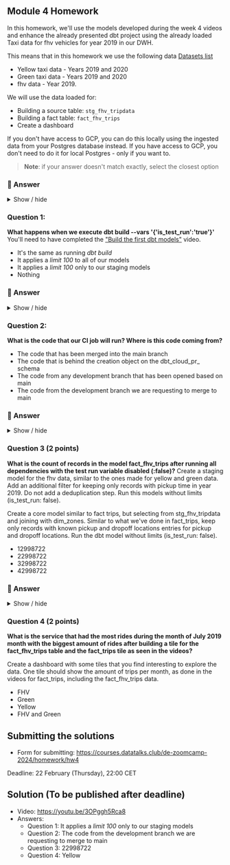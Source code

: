 ## Module 4 Homework

In this homework, we'll use the models developed during the week 4 videos and enhance the already presented dbt project using the already loaded Taxi data for fhv vehicles for year 2019 in our DWH.

This means that in this homework we use the following data [Datasets list](https://github.com/DataTalksClub/nyc-tlc-data/)
* Yellow taxi data - Years 2019 and 2020
* Green taxi data - Years 2019 and 2020
* fhv data - Year 2019.

We will use the data loaded for:

* Building a source table: `stg_fhv_tripdata`
* Building a fact table: `fact_fhv_trips`
* Create a dashboard

If you don't have access to GCP, you can do this locally using the ingested data from your Postgres database
instead. If you have access to GCP, you don't need to do it for local Postgres - only if you want to.

> **Note**: if your answer doesn't match exactly, select the closest option

### 🔵 Answer

<details>
    <summary>Show / hide</summary>

#### Set up GCS infrastructure with Terraform

I wrote the Terraform files [main.tf](main.tf) and [variables.tf](variables.tf) to set up a BigQuery dataset where I would load the taxi trips data later.

#### Extract and load data using `dlt`

Then I used `dlt` to load the required Parquet files from the [nyc.gov](https://www.nyc.gov/site/tlc/about/tlc-trip-record-data.page) page into BigQuery (see files in the [`ny_taxi_trips`](https://github.com/cenviity/data-engineering-zoomcamp-2024/tree/d942b6fd61427f1abf80889f7147942e09e7612a/cohorts/2024/04-analytics-engineering/ny_taxi_trips) folder). It took me many attempts to get the `dlt` pipeline to do what I wanted, but I learnt a lot in the process. Currently, loading all three datasets (one for each category of vehicles) takes around two hours. I'm sure it could be optimised to run even faster. I'll revisit this if I have time – some ideas include using an async IO library such as `httpx`.

One surprising challenge was that Pandas would automatically cast columns with both ints and nulls into floats, which wreaked havoc with some of the ID columns. I had to use a combination of `df.convert_dtypes()` and `dlt`'s import schemas to fix the column data types when loading data. I'm quite happy with what I've got so far.

#### Set up and configure dbt Cloud

I prefer working in VS Code, so I decided to set up the dbt Cloud CLI instead of using the dbt Cloud IDE (which I've used at work before when I first picked up dbt). I also spent some time installing dbt Core and configuring the **[dbt Power User](https://marketplace.visualstudio.com/items?itemName=innoverio.vscode-dbt-power-user)** and **[Turntable](https://marketplace.visualstudio.com/items?itemName=turntable.turntable-for-dbt-core)** VS Code extensions combined with `sqlfluff` for linting and formatting Jinja SQL files.
</details>

### Question 1:

**What happens when we execute dbt build --vars '{'is_test_run':'true'}'**
You'll need to have completed the ["Build the first dbt models"](https://www.youtube.com/watch?v=UVI30Vxzd6c) video.
- It's the same as running *dbt build*
- It applies a _limit 100_ to all of our models
- It applies a _limit 100_ only to our staging models
- Nothing

### 🔵 Answer

<details>
    <summary>Show / hide</summary>

Since the `is_test_run` variable is only used in the staging models ([`stg_green_taxi_trips`][green] and [`stg_yellow_taxi_trips`][yellow]), the answer is **It applies a _limit 100_ only to our staging models**.

[green]: dbt-taxi-rides-ny/models/staging/stg_green_taxi_trips.sql
[yellow]: dbt-taxi-rides-ny/models/staging/stg_yellow_taxi_trips.sql
</details>

### Question 2:

**What is the code that our CI job will run? Where is this code coming from?**

- The code that has been merged into the main branch
- The code that is behind the creation object on the dbt_cloud_pr_ schema
- The code from any development branch that has been opened based on main
- The code from the development branch we are requesting to merge to main

### 🔵 Answer

<details>
    <summary>Show / hide</summary>

The CI job runs whenever a pull request is opened for merging changes into the `main` branch. The answer is **The code from the development branch we are requesting to merge to main**.
</details>

### Question 3 (2 points)

**What is the count of records in the model fact_fhv_trips after running all dependencies with the test run variable disabled (:false)?**
Create a staging model for the fhv data, similar to the ones made for yellow and green data. Add an additional filter for keeping only records with pickup time in year 2019.
Do not add a deduplication step. Run this models without limits (is_test_run: false).

Create a core model similar to fact trips, but selecting from stg_fhv_tripdata and joining with dim_zones.
Similar to what we've done in fact_trips, keep only records with known pickup and dropoff locations entries for pickup and dropoff locations.
Run the dbt model without limits (is_test_run: false).

- 12998722
- 22998722
- 32998722
- 42998722

### 🔵 Answer

<details>
    <summary>Show / hide</summary>

I created a [staging model for the FHV data][fhv_staging] and a [core model][fhv_core] joining that data with `dim_zones`. There are 23,014,060 records in the `fact_fhv_trips` table after running all dependencies with the `is_test_run` variable disabled. The closest answer is **22,998,722**.

[fhv_staging]: dbt-taxi-rides-ny/models/staging/stg_fhv_taxi_trips.sql
[fhv_core]: dbt-taxi-rides-ny/models/core/fact_fhv_trips.sql
</details>

### Question 4 (2 points)

**What is the service that had the most rides during the month of July 2019 month with the biggest amount of rides after building a tile for the fact_fhv_trips table and the fact_trips tile as seen in the videos?**

Create a dashboard with some tiles that you find interesting to explore the data. One tile should show the amount of trips per month, as done in the videos for fact_trips, including the fact_fhv_trips data.

- FHV
- Green
- Yellow
- FHV and Green


## Submitting the solutions

* Form for submitting: https://courses.datatalks.club/de-zoomcamp-2024/homework/hw4

Deadline: 22 February (Thursday), 22:00 CET


## Solution (To be published after deadline)

* Video: https://youtu.be/3OPggh5Rca8
* Answers:
  * Question 1: It applies a _limit 100_ only to our staging models
  * Question 2: The code from the development branch we are requesting to merge to main
  * Question 3: 22998722
  * Question 4: Yellow
